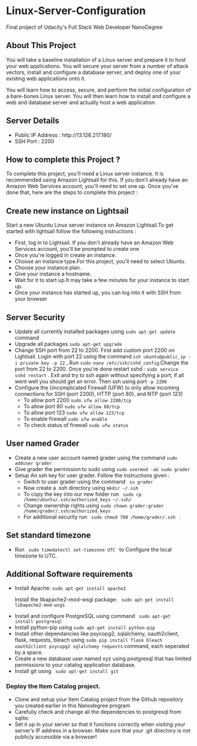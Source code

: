 # Linux-Server-Configuration
Final project of Udacity's Full Stack Web Developer NanoDegree

## About This Project 
You will take a baseline installation of a Linux server and prepare it to host your web applications. You will secure your server from a number of attack vectors, install and configure a database server, and deploy one of your existing web applications onto it.

You will learn how to access, secure, and perform the initial configuration of a bare-bones Linux server. You will then learn how to install and configure a web and database server and actually host a web application.

## Server Details 
<ul>
<li> Public IP Address : http://13.126.217.180/ </li>
<li> SSH Port : 2200 </li>
</ul>

## How to complete this Project ?

To complete this project, you'll need a Linux server instance. It is recommended using Amazon Lightsail for this. If you don't already have an Amazon Web Services account, you'll need to set one up. Once you've done that, here are the steps to complete this project :


## Create new instance on Lightsail

Start a new Ubuntu Linux server instance on Amazon Lightsail.To get started with lightsail follow the following instructions :
<ul>
<li> First, log in to Lightsail. If you don't already have an Amazon Web Services account, you'll be prompted to create one</li>
<li> Once you're logged in create an instance. </li>
<li> Choose an instance type.For this project, you'll need to select Ubuntu.</li>
<li> Choose your instance plan.</li>
<li> Give your instance a hostname. </li>
<li> Wait for it to start up.It may take a few minutes for your instance to start up.</li>
<li> Once your instance has started up, you can log into it with SSH from your browser </li>
</ul>


## Server Security

<ul>
<li>Update all currently installed packages using 
<code>sudo apt-get update</code> command</li>

<li>Upgrade all packages
<code>sudo apt-get upgrade</code></li>

<li>Change SSH port from 22 to 2200. First add custom port 2200 on Lightsail. Login with port 22 using the command <code>ssh ubuntu@public_ip -i private key -p 22</code> , Run <code>sudo nano /etc/ssh/sshd_config</code>.Change the port from 22 to 2200. Once you're done restart sshd : <code>sudo service sshd restart</code> . Exit and try to ssh again without specifying a port, if all went well you should get an error. Then ssh using port <code>-p 2200</code></li>

<li> Configure the Uncomplicated Firewall (UFW) to only allow incoming connections for SSH (port 2200), HTTP (port 80), and NTP (port 123)
<ul>
<li>To allow port 2200 <code>sudo ufw allow 2200/tcp</code></li>
<li>To allow port 80 <code>sudo ufw allow 80/tcp</code></li>
<li>To allow port 123 <code>sudo ufw allow 123/tcp</code></li>
<li>To enable firewall <code>sudo ufw enable</code></li>
<li>To check status of firewall <code>sudo ufw status</code></li>
</ul>
</li>
</ul>


## User named Grader

<ul>
<li> Create a new user account named grader using the command <code>sudo adduser grader</code></li>
<li>  Give grader the permission to sudo using <code>sudo usermod -aG sudo grader</code></li>
<li> Setup An ssh key for user grader. Follow the instructions given :
<ul>
<li> Switch to user grader using the command <code> su grader </code></li>
<li> Now create a .ssh directory using <code>mkdir ~/.ssh</code> </li>
<li> To copy the key into our new folder run <code> sudo cp /home/ubuntu/.ssh/authorized_keys ~/.ssh/ </code> </li>
<li> Change ownership rights using <code>sudo chown grader:grader /home/grader/.ssh/authorized_keys</code></li>
<li> For additional security run <code> sudo chmod 700 /home/grader/.ssh </code> . </li>
</ul></ul>


## Set standard timezone 
<ul>
<li> Run <code> sudo timedatectl set-timezone UTC </code> to Configure the local timezone to UTC.</li>
</ul>

## Additional Software requirements
<ul>
<li>Install Apache:
<code>sudo apt-get install apache2</code>

Install the libapache2-mod-wsgi package:
<code> sudo apt-get install libapache2-mod-wsgi </code>
</li>

<li> Install and configure PostgreSQL using command <code> sudo apt-get install postgresql </code></li>
<li>Install python-pip using <code>sudo apt-get install python-pip</code></li>
<li> Install other dependancies like psycopg2, sqlalchemy, oauth2client, flask, requests, bleach using <code>sudo pip install flask bleach oauth2client psycopg2 sqlalchemy requests</code> command, each seperated by a space.</li>
<li> Create a new database user named xyz using postgresql that has limited permissions to your catalog application database. </li>
<li> Install git using <code> sudo apt-get install git </code>
</ul>

### Deploy the Item Catalog project.
<ul>
<li> Clone and setup your Item Catalog project from the Github repository you created earlier in this Nanodegree program </li>
<li> Carefully check and change all the dependencies to postgresql from sqlite.
<li> Set it up in your server so that it functions correctly when visiting your server’s IP address in a browser. Make sure that your .git directory is not publicly accessible via a browser! </li>

</ul>
